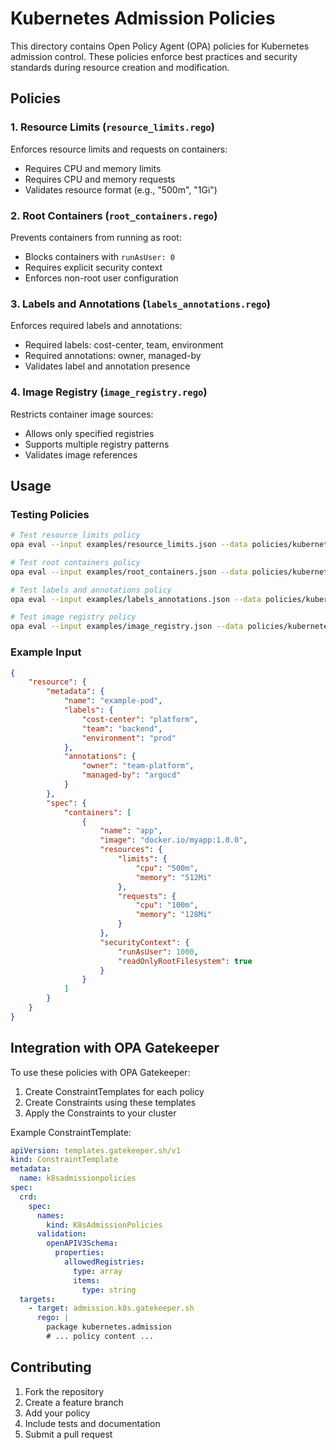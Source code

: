 # Kubernetes Admission Policies

This directory contains Open Policy Agent (OPA) policies for Kubernetes admission control. These policies enforce best practices and security standards during resource creation and modification.

## Policies

### 1. Resource Limits (`resource_limits.rego`)
Enforces resource limits and requests on containers:
- Requires CPU and memory limits
- Requires CPU and memory requests
- Validates resource format (e.g., "500m", "1Gi")

### 2. Root Containers (`root_containers.rego`)
Prevents containers from running as root:
- Blocks containers with `runAsUser: 0`
- Requires explicit security context
- Enforces non-root user configuration

### 3. Labels and Annotations (`labels_annotations.rego`)
Enforces required labels and annotations:
- Required labels: cost-center, team, environment
- Required annotations: owner, managed-by
- Validates label and annotation presence

### 4. Image Registry (`image_registry.rego`)
Restricts container image sources:
- Allows only specified registries
- Supports multiple registry patterns
- Validates image references

## Usage

### Testing Policies

```bash
# Test resource limits policy
opa eval --input examples/resource_limits.json --data policies/kubernetes/admission "data.kubernetes.admission.resource_limits.allow"

# Test root containers policy
opa eval --input examples/root_containers.json --data policies/kubernetes/admission "data.kubernetes.admission.root_containers.allow"

# Test labels and annotations policy
opa eval --input examples/labels_annotations.json --data policies/kubernetes/admission "data.kubernetes.admission.labels_annotations.allow"

# Test image registry policy
opa eval --input examples/image_registry.json --data policies/kubernetes/admission "data.kubernetes.admission.image_registry.allow"
```

### Example Input

```json
{
    "resource": {
        "metadata": {
            "name": "example-pod",
            "labels": {
                "cost-center": "platform",
                "team": "backend",
                "environment": "prod"
            },
            "annotations": {
                "owner": "team-platform",
                "managed-by": "argocd"
            }
        },
        "spec": {
            "containers": [
                {
                    "name": "app",
                    "image": "docker.io/myapp:1.0.0",
                    "resources": {
                        "limits": {
                            "cpu": "500m",
                            "memory": "512Mi"
                        },
                        "requests": {
                            "cpu": "100m",
                            "memory": "128Mi"
                        }
                    },
                    "securityContext": {
                        "runAsUser": 1000,
                        "readOnlyRootFilesystem": true
                    }
                }
            ]
        }
    }
}
```

## Integration with OPA Gatekeeper

To use these policies with OPA Gatekeeper:

1. Create ConstraintTemplates for each policy
2. Create Constraints using these templates
3. Apply the Constraints to your cluster

Example ConstraintTemplate:

```yaml
apiVersion: templates.gatekeeper.sh/v1
kind: ConstraintTemplate
metadata:
  name: k8sadmissionpolicies
spec:
  crd:
    spec:
      names:
        kind: K8sAdmissionPolicies
      validation:
        openAPIV3Schema:
          properties:
            allowedRegistries:
              type: array
              items:
                type: string
  targets:
    - target: admission.k8s.gatekeeper.sh
      rego: |
        package kubernetes.admission
        # ... policy content ...
```

## Contributing

1. Fork the repository
2. Create a feature branch
3. Add your policy
4. Include tests and documentation
5. Submit a pull request 